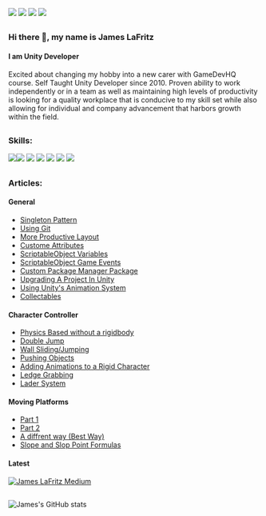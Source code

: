 <a href="https://jameslafritz.intensive.gamedevhq.com/"><img src="https://img.shields.io/badge/Portfolio-21759B?style=for-the-badge&logo=wordpress&logoColor=white"/></a>
<a href="https://www.linkedin.com/in/james-lafritz/"><img src="https://img.shields.io/badge/LinkedIn-0077B5?style=for-the-badge&logo=linkedin&logoColor=white"/></a> 
<a href="https://ktmarine1999.medium.com/"><img src="https://img.shields.io/badge/Articles-12100E?style=for-the-badge&logo=medium&logoColor=white"/></a>
<a href="https://ktmarine1999.itch.io/"><img src="https://img.shields.io/badge/itch.io-FA5C5C?style=for-the-badge&logo=Itch.io&logoColor=white"/></a>
##
### Hi there 👋, my name is James LaFritz
#### I am Unity Developer
Excited about changing my hobby into a new carer with GameDevHQ course. Self Taught Unity Developer since 2010. Proven ability to work independently or in a team as well as maintaining high levels of productivity is looking for a quality workplace that is conducive to my skill set while also allowing for individual and company advancement that harbors growth within the field. 


##
### Skills: 
<img src="https://img.shields.io/badge/Unity-000000?style=for-the-badge&logo=unity&logoColor=white"/><img src="https://img.shields.io/badge/Git-F05032?style=for-the-badge&logo=git&logoColor=white"/>
<img src="https://img.shields.io/badge/C%23-239120?style=for-the-badge&logo=c-sharp&logoColor=white"/>
<img src="https://img.shields.io/badge/Game Programming-239120?style=for-the-badge"/>
<img src="https://img.shields.io/badge/Object Oriented Programming (OOP)-239120?style=for-the-badge"/>
<img src="https://img.shields.io/badge/Design Principles-239120?style=for-the-badge"/>
<img src="https://img.shields.io/badge/SOLID Design Principles-239120?style=for-the-badge"/>

##
### Articles:
#### General
* [Singleton Pattern](https://blog.devgenius.io/game-programming-pattern-singleton-4a0070ca489b)
* [Using Git](https://ktmarine1999.medium.com/setting-up-git-for-unity-2b6b3622afac)
* [More Productive Layout](https://ktmarine1999.medium.com/more-productive-editor-layout-in-unity-c9071f989c4f)
* [Custome Attributes](https://blog.devgenius.io/making-the-inspector-look-better-175baf39ada0)
* [ScriptableObject Variables](https://blog.devgenius.io/script-communication-in-unity-using-scriptable-objects-ad2ef0d99c59)
* [ScriptableObject Game Events](https://blog.devgenius.io/scriptableobject-game-events-1f3401bbde72)
* [Custom Package Manager Package](https://blog.devgenius.io/creating-custom-packages-for-use-in-unity-7dfbaa49e4b4)
* [Upgrading A Project In Unity](https://blog.devgenius.io/upgrading-a-project-77deff090cdd)
* [Using Unity's Animation System](https://blog.devgenius.io/using-the-unity-animation-system-2fe137a56008)
* [Collectables](https://blog.devgenius.io/creating-collectables-in-unity-3291e6b96521)

#### Character Controller
* [Physics Based without a rigidbody](https://blog.devgenius.io/creating-a-physics-based-character-controller-in-unity-54ac9a23e2b3)
* [Double Jump](https://blog.devgenius.io/how-to-add-double-jump-to-your-game-a9ae11b7df5e)
* [Wall Sliding/Jumping](https://blog.devgenius.io/wall-jumping-sliding-in-unity-296bb75a539)
* [Pushing Objects](https://blog.devgenius.io/pushing-objects-in-unity-to-complete-puzzles-8181fd4a77d1)
* [Adding Animations to a Rigid Character](https://blog.devgenius.io/adding-animations-to-a-rigged-character-in-unity-c47b291a829f)
* [Ledge Grabbing](https://blog.devgenius.io/completing-the-ledge-grabbing-system-9a4fef94be3b)
* [Lader System](https://blog.devgenius.io/ladder-system-22ed1a5bb8a8)

#### Moving Platforms
* [Part 1](https://blog.devgenius.io/moving-platforms-in-unity-4d7299b2d013)
* [Part 2](https://blog.devgenius.io/moving-platform-part-2-71b3addbc462)
* [A diffrent way (Best Way)](https://blog.devgenius.io/moving-platform-a-different-way-ce5992cc8dec)
* [Slope and Slop Point Formulas](https://blog.devgenius.io/slope-formula-and-slop-point-formula-16f2496dbb86)


#### Latest
[![James LaFritz Medium](https://github-readme-medium-silk.vercel.app/?username=@ktmarine1999)](https://medium.com/@ktmarine1999)

##  
![James's GitHub stats](https://github-readme-stats.vercel.app/api?username=JamesLaFritz&show_icons=true&theme=dark)

<!---
JamesLaFritz/JamesLaFritz is a ✨ special ✨ repository because its `README.md` (this file) appears on your GitHub profile.
You can click the Preview link to take a look at your changes.
<a href=""><img src=""/></a>
All inbuilt themes :-

dark, radical, merko, gruvbox, tokyonight, onedark, cobalt, synthwave, highcontrast, dracula

--->
